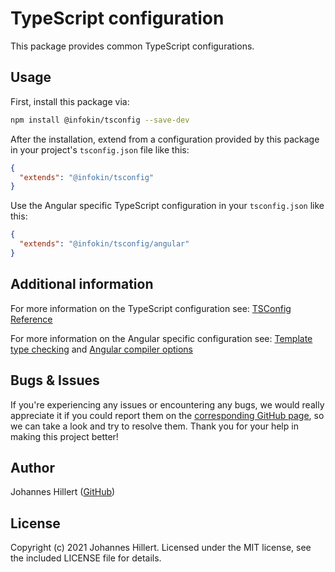 # TypeScript configuration

This package provides common TypeScript configurations.

## Usage

First, install this package via:

```bash
npm install @infokin/tsconfig --save-dev
```

After the installation, extend from a configuration provided by this package in your project's `tsconfig.json` file like
this:

```json
{
  "extends": "@infokin/tsconfig"
}
```

Use the Angular specific TypeScript configuration in your `tsconfig.json` like this:

```json
{
  "extends": "@infokin/tsconfig/angular"
}
```

## Additional information

For more information on the TypeScript configuration see: [TSConfig Reference](https://www.typescriptlang.org/tsconfig)

For more information on the Angular specific configuration
see: [Template type checking](https://angular.io/guide/template-typecheck)
and [Angular compiler options](https://angular.io/guide/angular-compiler-options)

## Bugs & Issues

If you're experiencing any issues or encountering any bugs, we would really appreciate it if you could report them on
the [corresponding GitHub page](https://github.com/infokin/tsconfig/issues), so we can take a look and try to resolve
them. Thank you for your help in making this project better!

## Author

Johannes Hillert ([GitHub](https://github.com/clovergaze))

## License

Copyright (c) 2021 Johannes Hillert. Licensed under the MIT license, see the included LICENSE file for details.
